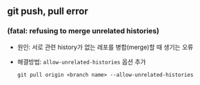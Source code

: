 ## git push, pull error

### (fatal: refusing to merge unrelated histories)

- 원인: 서로 관련 history가 없는 레포를 병합(merge)할 때 생기는 오류
- 해결방법: `allow-unrelated-histories` 옵션 추가

  ```
  git pull origin <branch name> --allow-unrelated-histories
  ```

